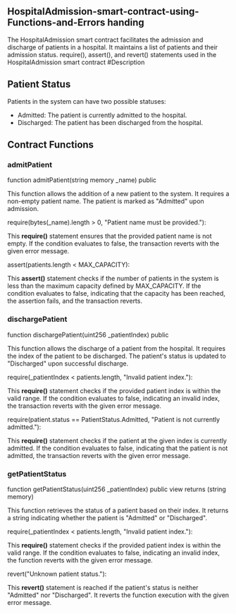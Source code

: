 ## HospitalAdmission-smart-contract-using-Functions-and-Errors handing 
The HospitalAdmission smart contract facilitates the admission and discharge of patients in a hospital. It maintains a list of patients and their admission status.
require(), assert(), and revert() statements used in the HospitalAdmission smart contract
#Description
## Patient Status
Patients in the system can have two possible statuses:
- Admitted: The patient is currently admitted to the hospital.
- Discharged: The patient has been discharged from the hospital.
## Contract Functions
### admitPatient
function admitPatient(string memory _name) public

This function allows the addition of a new patient to the system. It requires a non-empty patient name. The patient is marked as "Admitted" upon admission.

require(bytes(_name).length > 0, "Patient name must be provided."):

This **require()** statement ensures that the provided patient name is not empty. If the condition evaluates to false, the transaction reverts with the given error message.

assert(patients.length < MAX_CAPACITY): 

This **assert()** statement checks if the number of patients in the system is less than the maximum capacity defined by MAX_CAPACITY. If the condition evaluates to false, indicating that the capacity has been reached, the assertion fails, and the transaction reverts.

### dischargePatient

function dischargePatient(uint256 _patientIndex) public

This function allows the discharge of a patient from the hospital. It requires the index of the patient to be discharged. The patient's status is updated to "Discharged" upon successful discharge.

require(_patientIndex < patients.length, "Invalid patient index."): 

This **require()** statement checks if the provided patient index is within the valid range. If the condition evaluates to false, indicating an invalid index, the transaction reverts with the given error message.

require(patient.status == PatientStatus.Admitted, "Patient is not currently admitted."): 

This **require()** statement checks if the patient at the given index is currently admitted. If the condition evaluates to false, indicating that the patient is not admitted, the transaction reverts with the given error message.

### getPatientStatus

function getPatientStatus(uint256 _patientIndex) public view returns (string memory)

This function retrieves the status of a patient based on their index. It returns a string indicating whether the patient is "Admitted" or "Discharged".

require(_patientIndex < patients.length, "Invalid patient index."): 

This **require()** statement checks if the provided patient index is within the valid range. If the condition evaluates to false, indicating an invalid index, the function reverts with the given error message.

revert("Unknown patient status."):

This **revert()** statement is reached if the patient's status is neither "Admitted" nor "Discharged". It reverts the function execution with the given error message.
